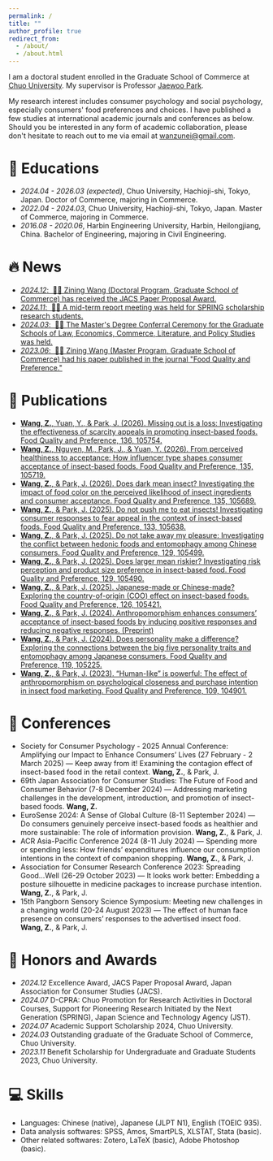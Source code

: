 ```yaml
---
permalink: /
title: ""
author_profile: true
redirect_from: 
  - /about/
  - /about.html
---
```


I am a doctoral student enrolled in the Graduate School of Commerce at [Chuo University](https://www.chuo-u.ac.jp/). My supervisor is Professor [Jaewoo Park](https://c-research.chuo-u.ac.jp/html/100003068_ja.html).

My research interest includes consumer psychology and social psychology, especially consumers' food preferences and choices. I have published a few studies at international academic journals and conferences as below. Should you be interested in any form of academic collaboration, please don't hesitate to reach out to me via email at [wanzunei@gmail.com](wanzunei@gmail.com). <!-- with total google scholar citations <a href='https://scholar.google.com/citations?user=Y8H7YqkAAAAJ'> <strong><span id='total_cit'>260000+</span></strong></a>. (You can also use google scholar badge <a href='https://scholar.google.com/citations?user=Y8H7YqkAAAAJ'><img src="https://img.shields.io/endpoint?url={{ url | url_encode }}&logo=Google%20Scholar&labelColor=f6f6f6&color=9cf&style=flat&label=citations"></a>). -->

# 📖 Educations
- *2024.04 - 2026.03 (expected)*, Chuo University, Hachioji-shi, Tokyo, Japan. Doctor of Commerce, majoring in Commerce.
- *2022.04 - 2024.03*, Chuo University, Hachioji-shi, Tokyo, Japan. Master of Commerce, majoring in Commerce. 
- *2016.08 - 2020.06*, Harbin Engineering University, Harbin, Heilongjiang, China. Bachelor of Engineering, majoring in Civil Engineering. 

# 🔥 News
- [*2024.12*: &nbsp;🎉🎉 Zining Wang (Doctoral Program, Graduate School of Commerce) has received the JACS Paper Proposal Award.](https://www.chuo-u.ac.jp/academics/graduateschool/news/2024/12/78027/)
- [*2024.11*: &nbsp;🎉🎉 A mid-term report meeting was held for SPRING scholarship research students.](https://www.chuo-u.ac.jp/academics/graduateschool/news/2024/11/76855/)
- [*2024.03*: &nbsp;🎉🎉 The Master's Degree Conferral Ceremony for the Graduate Schools of Law, Economics, Commerce, Literature, and Policy Studies was held.](https://www.chuo-u.ac.jp/academics/graduateschool/news/2024/03/70285/)
- [*2023.06*: &nbsp;🎉🎉 Zining Wang (Master Program, Graduate School of Commerce) had his paper published in the journal "Food Quality and Preference."](https://www.chuo-u.ac.jp/academics/graduateschool/news/2023/06/66313/)

# 📗 Publications 
<!--div class='paper-box'><div class='paper-box-image'><div><div class="badge">Food Quality and Preference 2023</div>
<img src='images/Food Quality and Preference.jpg' alt="sym" width="10%"><!--/div></div>
<div class='paper-box-text' markdown="1"-->

- [**Wang, Z.**, Yuan, Y., & Park, J. (2026). Missing out is a loss: Investigating the effectiveness of scarcity appeals in promoting insect-based foods. Food Quality and Preference, 136, 105754.](https://authors.elsevier.com/c/1lz6Z3O579rY8V)
- [**Wang, Z.**, Nguyen, M., Park, J., & Yuan, Y. (2026). From perceived healthiness to acceptance: How influencer type shapes consumer acceptance of insect-based foods. Food Quality and Preference, 135, 105719.](https://www.sciencedirect.com/science/article/pii/S0950329325002940)
- [**Wang, Z.**, & Park, J. (2026). Does dark mean insect? Investigating the impact of food color on the perceived likelihood of insect ingredients and consumer acceptance. Food Quality and Preference, 135, 105689.](https://www.sciencedirect.com/science/article/pii/S0950329325002642?dgcid=coauthor)
- [**Wang, Z.**, & Park, J. (2025). Do not push me to eat insects! Investigating consumer responses to fear appeal in the context of insect-based foods. Food Quality and Preference, 133, 105638.](https://authors.elsevier.com/c/1lTIn3O579rXsP)
- [**Wang, Z.**, & Park, J. (2025). Do not take away my pleasure: Investigating the conflict between hedonic foods and entomophagy among Chinese consumers. Food Quality and Preference, 129, 105499.](https://www.sciencedirect.com/science/article/abs/pii/S0950329325000746?via%3Dihub)
- [**Wang, Z.**, & Park, J. (2025). Does larger mean riskier? Investigating risk perception and product size preference in insect-based food. Food Quality and Preference, 129, 105490.](https://www.sciencedirect.com/science/article/abs/pii/S0950329325000655?via%3Dihub)
- [**Wang, Z.**, & Park, J. (2025). Japanese-made or Chinese-made? Exploring the country-of-origin (COO) effect on insect-based foods. Food Quality and Preference, 126, 105421.](https://www.sciencedirect.com/science/article/abs/pii/S0950329324003239?via%3Dihub)
- [**Wang, Z.**, & Park, J. (2024). Anthropomorphism enhances consumers’ acceptance of insect-based foods by inducing positive responses and reducing negative responses. (Preprint)](https://papers.ssrn.com/sol3/papers.cfm?abstract_id=4946118)
- [**Wang, Z.**, & Park, J. (2024). Does personality make a difference? Exploring the connections between the big five personality traits and entomophagy among Japanese consumers. Food Quality and Preference, 119, 105225.](https://www.sciencedirect.com/science/article/pii/S0950329324001277)
- [**Wang, Z.**, & Park, J. (2023). “Human-like” is powerful: The effect of anthropomorphism on psychological closeness and purchase intention in insect food marketing. Food Quality and Preference, 109, 104901.](https://www.sciencedirect.com/science/article/abs/pii/S0950329323000952)

# 📝 Conferences 
- Society for Consumer Psychology - 2025 Annual Conference: Amplifying our Impact to Enhance Consumers’ Lives (27 February - 2 March 2025) — Keep away from it! Examining the contagion effect of insect-based food in the retail context. **Wang, Z.**, & Park, J.
- 69th Japan Association for Consumer Studies: The Future of Food and Consumer Behavior (7-8 December 2024) — Addressing marketing challenges in the development, introduction, and promotion of insect-based foods. **Wang, Z.**
- EuroSense 2024: A Sense of Global Culture (8-11 September 2024) — Do consumers genuinely perceive insect-based foods as healthier and more sustainable: The role of information provision. **Wang, Z.**, & Park, J.
- ACR Asia-Pacific Conference 2024 (8-11 July 2024) — Spending more or spending less: How friends’ expenditures influence our consumption intentions in the context of companion shopping.
**Wang, Z.**, & Park, J.
- Association for Consumer Research Conference 2023: Spreading Good…Well (26-29 October 2023) — It looks work better: Embedding a posture silhouette in medicine packages to increase purchase intention.
**Wang, Z.**, & Park, J.
- 15th Pangborn Sensory Science Symposium: Meeting new challenges in a changing world (20-24 August 2023) — The effect of human face presence on consumers’ responses to the advertised insect food.
**Wang, Z.**, & Park, J.

<!--[**Project**](https://scholar.google.com/citations?view_op=view_citation&hl=zh-CN&user=DhtAFkwAAAAJ&citation_for_view=DhtAFkwAAAAJ:ALROH1vI_8AC) <strong><span class='show_paper_citations' data='DhtAFkwAAAAJ:ALROH1vI_8AC'></span></strong>
- Lorem ipsum dolor sit amet, consectetur adipiscing elit. Vivamus ornare aliquet ipsum, ac tempus justo dapibus sit amet. 
</div>
</div>

- [Lorem ipsum dolor sit amet, consectetur adipiscing elit. Vivamus ornare aliquet ipsum, ac tempus justo dapibus sit amet](https://github.com), A, B, C, **CVPR 2020**

# 💬 Invited Talks
- *2021.06*, Lorem ipsum dolor sit amet, consectetur adipiscing elit. Vivamus ornare aliquet ipsum, ac tempus justo dapibus sit amet. 
- *2021.03*, Lorem ipsum dolor sit amet, consectetur adipiscing elit. Vivamus ornare aliquet ipsum, ac tempus justo dapibus sit amet.  \| [\[video\]](https://github.com/)
-->

# 🏅 Honors and Awards
- *2024.12* Excellence Award, JACS Paper Proposal Award, Japan Association for Consumer Studies (JACS).
- *2024.07* D-CPRA: Chuo Promotion for Research Activities in Doctoral Courses, Support for Pioneering Research Initiated by the Next Generation (SPRING), Japan Science and Technology Agency (JST).
- *2024.07* Academic Support Scholarship 2024, Chuo University.
- *2024.03* Outstanding graduate of the Graduate School of Commerce, Chuo University. 
- *2023.11* Benefit Scholarship for Undergraduate and Graduate Students 2023, Chuo University.

# 💻 Skills
- Languages: Chinese (native), Japanese (JLPT N1), English (TOEIC 935).
- Data analysis softwares: SPSS, Amos, SmartPLS, XLSTAT, Stata (basic).
- Other related softwares: Zotero, LaTeX (basic), Adobe Photoshop (basic).
